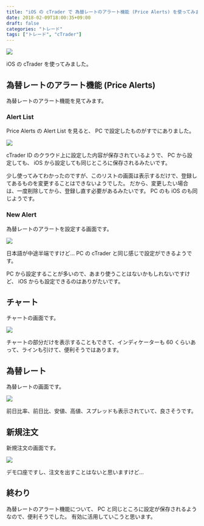 ```yaml
---
title: "iOS の cTrader で 為替レートのアラート機能 (Price Alerts) を使ってみました"
date: 2018-02-09T18:00:35+09:00
draft: false
categories: "トレード"
tags: ["トレード", "cTrader"]
---
```


![](/img/90-01.png)

iOS の cTrader を使ってみました。

<!--more-->

## 為替レートのアラート機能 (Price Alerts)

為替レートのアラート機能を見てみます。

### Alert List

Price Alerts の Alert List を見ると、 PC で設定したものがすでにありました。

![](/img/90-02.png)

cTrader ID のクラウド上に設定した内容が保存されているようで、 PC から設定しても、 iOS から設定しても同じところに保存されるみたいです。

少し使ってみてわかったのですが、このリストの画面は表示するだけで、登録してあるものを変更することはできないようでした。
だから、変更したい場合は、一度削除してから、登録し直す必要があるみたいです。
PC のも iOS のも同じようです。

### New Alert

為替レートのアラートを設定する画面です。

![](/img/90-03.png)

日本語が中途半端ですけど…
PC の cTrader と同じ感じで設定ができるようです。

PC から設定することが多いので、あまり使うことはないかもしれないですけど、 iOS からも設定できるのはありがたいです。

## チャート

チャートの画面です。

![](/img/90-04.png)

チャートの部分だけを表示することもできて、インディケーターも 60 くらいあって、ラインも引けて、便利そうではあります。

## 為替レート

為替レートの画面です。

![](/img/90-05.png)

前日比率、前日比、安値、高値、スプレッドも表示されていて、良さそうです。

## 新規注文

新規注文の画面です。

![](/img/90-06.png)

デモ口座ですし、注文を出すことはないと思いますけど…

## 終わり

為替レートのアラート機能について、 PC と同じところに設定が保存されるようなので、便利そうでした。
有効に活用していこうと思います。
